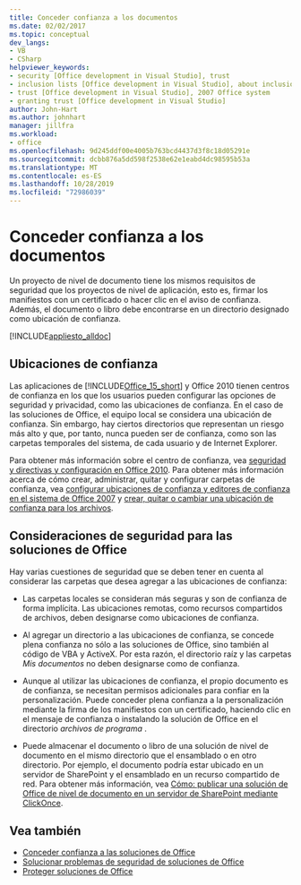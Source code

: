 ```yaml
---
title: Conceder confianza a los documentos
ms.date: 02/02/2017
ms.topic: conceptual
dev_langs:
- VB
- CSharp
helpviewer_keywords:
- security [Office development in Visual Studio], trust
- inclusion lists [Office development in Visual Studio], about inclusion lists
- trust [Office development in Visual Studio], 2007 Office system
- granting trust [Office development in Visual Studio]
author: John-Hart
ms.author: johnhart
manager: jillfra
ms.workload:
- office
ms.openlocfilehash: 9d245ddf00e4005b763bcd4437d3f8c18d05291e
ms.sourcegitcommit: dcbb876a5dd598f2538e62e1eabd4dc98595b53a
ms.translationtype: MT
ms.contentlocale: es-ES
ms.lasthandoff: 10/28/2019
ms.locfileid: "72986039"
---
```

# <a name="grant-trust-to-documents"></a>Conceder confianza a los documentos
  Un proyecto de nivel de documento tiene los mismos requisitos de seguridad que los proyectos de nivel de aplicación, esto es, firmar los manifiestos con un certificado o hacer clic en el aviso de confianza. Además, el documento o libro debe encontrarse en un directorio designado como ubicación de confianza.

 [!INCLUDE[appliesto_alldoc](../vsto/includes/appliesto-alldoc-md.md)]

## <a name="trusted-locations"></a>Ubicaciones de confianza
 Las aplicaciones de [!INCLUDE[Office_15_short](../vsto/includes/office-15-short-md.md)] y Office 2010 tienen centros de confianza en los que los usuarios pueden configurar las opciones de seguridad y privacidad, como las ubicaciones de confianza. En el caso de las soluciones de Office, el equipo local se considera una ubicación de confianza. Sin embargo, hay ciertos directorios que representan un riesgo más alto y que, por tanto, nunca pueden ser de confianza, como son las carpetas temporales del sistema, de cada usuario y de Internet Explorer.

 Para obtener más información sobre el centro de confianza, vea [seguridad y directivas y configuración en Office 2010](/previous-versions/office/office-2010/cc178946(v=office.14)). Para obtener más información acerca de cómo crear, administrar, quitar y configurar carpetas de confianza, vea [configurar ubicaciones de confianza y editores de confianza en el sistema de Office 2007](/previous-versions/office/office-2007-resource-kit/cc178948(v=office.12)) y [crear, quitar o cambiar una ubicación de confianza para los archivos](https://support.office.com/article/Create-remove-or-change-a-trusted-location-for-your-files-f5151879-25ea-4998-80a5-4208b3540a62).

## <a name="security-considerations-for-office-solutions"></a>Consideraciones de seguridad para las soluciones de Office
 Hay varias cuestiones de seguridad que se deben tener en cuenta al considerar las carpetas que desea agregar a las ubicaciones de confianza:

- Las carpetas locales se consideran más seguras y son de confianza de forma implícita. Las ubicaciones remotas, como recursos compartidos de archivos, deben designarse como ubicaciones de confianza.

- Al agregar un directorio a las ubicaciones de confianza, se concede plena confianza no sólo a las soluciones de Office, sino también al código de VBA y ActiveX. Por esta razón, el directorio raíz y las carpetas *Mis documentos* no deben designarse como de confianza.

- Aunque al utilizar las ubicaciones de confianza, el propio documento es de confianza, se necesitan permisos adicionales para confiar en la personalización. Puede conceder plena confianza a la personalización mediante la firma de los manifiestos con un certificado, haciendo clic en el mensaje de confianza o instalando la solución de Office en el directorio *archivos de programa* .

- Puede almacenar el documento o libro de una solución de nivel de documento en el mismo directorio que el ensamblado o en otro directorio. Por ejemplo, el documento podría estar ubicado en un servidor de SharePoint y el ensamblado en un recurso compartido de red. Para obtener más información, vea [Cómo: publicar una solución de Office de nivel de documento en un servidor de SharePoint mediante ClickOnce](https://msdn.microsoft.com/2408e809-fb78-42a1-9152-00afa1522e58).

## <a name="see-also"></a>Vea también
- [Conceder confianza a las soluciones de Office](../vsto/granting-trust-to-office-solutions.md)
- [Solucionar problemas de seguridad de soluciones de Office](../vsto/troubleshooting-office-solution-security.md)
- [Proteger soluciones de Office](../vsto/securing-office-solutions.md)
